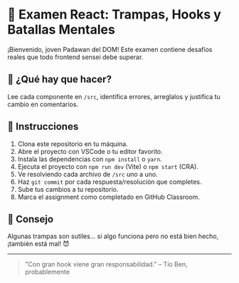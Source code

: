 # 🧠 Examen React: Trampas, Hooks y Batallas Mentales

¡Bienvenido, joven Padawan del DOM! Este examen contiene desafíos reales que todo frontend sensei debe superar.

## 🧩 ¿Qué hay que hacer?
Lee cada componente en `/src`, identifica errores, arreglalos y justifica tu cambio en comentarios.

## 📜 Instrucciones

1. Clona este repositorio en tu máquina.
2. Abre el proyecto con VSCode o tu editor favorito.
3. Instala las dependencias con `npm install` o `yarn`.
4. Ejecuta el proyecto con `npm run dev` (Vite) o `npm start` (CRA).
5. Ve resolviendo cada archivo de `/src` uno a uno.
6. Haz `git commit` por cada respuesta/resolución que completes.
7. Sube tus cambios a tu repositorio.
8. Marca el assignment como completado en GitHub Classroom.

## 🧠 Consejo

Algunas trampas son sutiles… si algo funciona pero no está bien hecho, ¡también está mal! 😈

---
> "Con gran hook viene gran responsabilidad." – Tío Ben, probablemente
